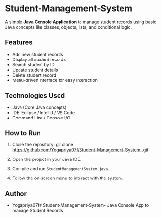 # Student-Management-System

A simple **Java Console Application** to manage student records using basic Java concepts like classes, objects, lists, and conditional logic.

## Features
- Add new student records  
- Display all student records  
- Search student by ID  
- Update student details  
- Delete student record  
- Menu-driven interface for easy interaction

## Technologies Used
- Java (Core Java concepts)
- IDE: Eclipse / IntelliJ / VS Code
- Command Line / Console I/O

## How to Run
1. Clone the repository:
   git clone https://github.com/Yogapriya07f/Student-Management-System-.git

2. Open the project in your Java IDE.

3. Compile and run `StudentManagementSystem.java`.

4. Follow the on-screen menu to interact with the system.

## Author
- Yogapriya07f# Student-Management-System-
Java Console App to manage Student Records 

